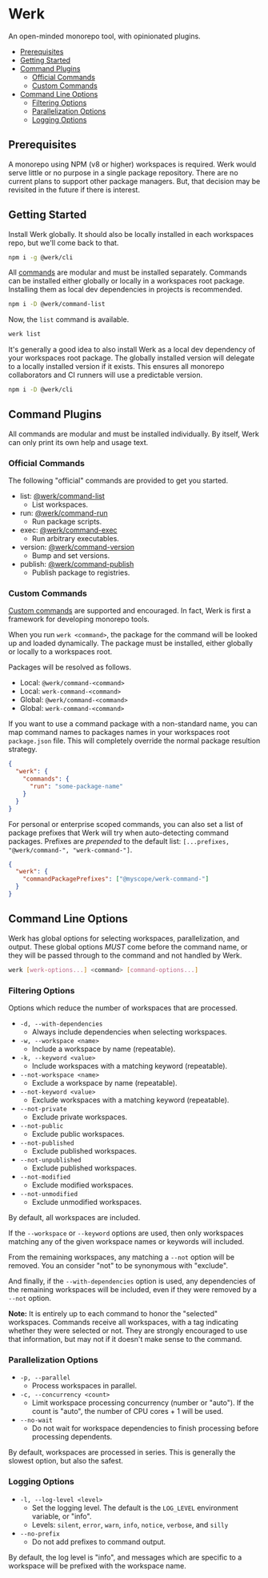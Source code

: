 # Werk

An open-minded monorepo tool, with opinionated plugins.

- [Prerequisites](#prerequisites)
- [Getting Started](#getting-started)
- [Command Plugins](#command-plugins)
  - [Official Commands](#official-commands)
  - [Custom Commands](#custom-commands)
- [Command Line Options](#command-line-options)
  - [Filtering Options](#filtering-options)
  - [Parallelization Options](#parallelization-options)
  - [Logging Options](#logging-options)

## Prerequisites

A monorepo using NPM (v8 or higher) workspaces is required. Werk would serve little or no purpose in a single package repository. There are no current plans to support other package managers. But, that decision may be revisited in the future if there is interest.

## Getting Started

Install Werk globally. It should also be locally installed in each workspaces repo, but we'll come back to that.

```sh
npm i -g @werk/cli
```

All [commands](#official-commands) are modular and must be installed separately. Commands can be installed either globally or locally in a workspaces root package. Installing them as local dev dependencies in projects is recommended.

```sh
npm i -D @werk/command-list
```

Now, the `list` command is available.

```sh
werk list
```

It's generally a good idea to also install Werk as a local dev dependency of your workspaces root package. The globally installed version will delegate to a locally installed version if it exists. This ensures all monorepo collaborators and CI runners will use a predictable version.

```sh
npm i -D @werk/cli
```

## Command Plugins

All commands are modular and must be installed individually. By itself, Werk can only print its own help and usage text.

### Official Commands

The following "official" commands are provided to get you started.

- list: [@werk/command-list](https://www.npmjs.com/package/@werk/command-publish)
  - List workspaces.
- run: [@werk/command-run](https://www.npmjs.com/package/@werk/command-run)
  - Run package scripts.
- exec: [@werk/command-exec](https://www.npmjs.com/package/@werk/command-exec)
  - Run arbitrary executables.
- version: [@werk/command-version](https://www.npmjs.com/package/@werk/command-version)
  - Bump and set versions.
- publish: [@werk/command-publish](https://www.npmjs.com/package/@werk/command-publish)
  - Publish package to registries.

### Custom Commands

[Custom commands](README_CUSTOM_COMMANDS.md) are supported and encouraged. In fact, Werk is first a framework for developing monorepo tools.

When you run `werk <command>`, the package for the command will be looked up and loaded dynamically. The package must be installed, either globally or locally to a workspaces root.

Packages will be resolved as follows.

- Local: `@werk/command-<command>`
- Local: `werk-command-<command>`
- Global: `@werk/command-<command>`
- Global: `werk-command-<command>`

If you want to use a command package with a non-standard name, you can
map command names to packages names in your workspaces root `package.json` file. This will completely override the normal package resultion strategy.

```json
{
  "werk": {
    "commands": {
      "run": "some-package-name"
    }
  }
}
```

For personal or enterprise scoped commands, you can also set a list of package prefixes that Werk will try when auto-detecting command packages. Prefixes are _prepended_ to the default list: `[...prefixes, "@werk/command-", "werk-command-"]`.

```json
{
  "werk": {
    "commandPackagePrefixes": ["@myscope/werk-command-"]
  }
}
```

## Command Line Options

Werk has global options for selecting workspaces, parallelization, and output. These global options _MUST_ come before the command name, or they will be passed through to the command and not handled by Werk.

```sh
werk [werk-options...] <command> [command-options...]
```

### Filtering Options

Options which reduce the number of workspaces that are processed.

- `-d, --with-dependencies`
  - Always include dependencies when selecting workspaces.
- `-w, --workspace <name>`
  - Include a workspace by name (repeatable).
- `-k, --keyword <value>`
  - Include workspaces with a matching keyword (repeatable).
- `--not-workspace <name>`
  - Exclude a workspace by name (repeatable).
- `--not-keyword <value>`
  - Exclude workspaces with a matching keyword (repeatable).
- `--not-private`
  - Exclude private workspaces.
- `--not-public`
  - Exclude public workspaces.
- `--not-published`
  - Exclude published workspaces.
- `--not-unpublished`
  - Exclude published workspaces.
- `--not-modified`
  - Exclude modified workspaces.
- `--not-unmodified`
  - Exclude unmodified workspaces.

By default, all workspaces are included.

If the `--workspace` or `--keyword` options are used, then only workspaces matching any of the given workspace names or keywords will included.

From the remaining workspaces, any matching a `--not` option will be removed. You an consider "not" to be synonymous with "exclude".

And finally, if the `--with-dependencies` option is used, any dependencies of the remaining workspaces will be included, even if they were removed by a `--not` option.

**Note:** It is entirely up to each command to honor the "selected" workspaces. Commands receive all workspaces, with a tag indicating whether they were selected or not. They are strongly encouraged to use that information, but may not if it doesn't make sense to the command.

### Parallelization Options

- `-p, --parallel`
  - Process workspaces in parallel.
- `-c, --concurrency <count>`
  - Limit workspace processing concurrency (number or "auto"). If the count is "auto", the number of CPU cores + 1 will be used.
- `--no-wait`
  - Do not wait for workspace dependencies to finish processing before processing dependents.

By default, workspaces are processed in series. This is generally the slowest option, but also the safest.

### Logging Options

- `-l, --log-level <level>`
  - Set the logging level. The default is the `LOG_LEVEL` environment variable, or "info".
  - Levels: `silent`, `error`, `warn`, `info`, `notice`, `verbose`, and `silly`
- `--no-prefix`
  - Do not add prefixes to command output.

By default, the log level is "info", and messages which are specific to a workspace will be prefixed with the workspace name.
